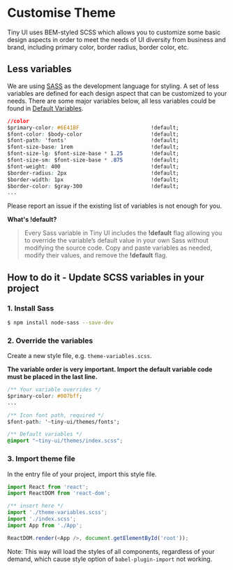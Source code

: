 # Customise Theme

Tiny UI uses BEM-styled SCSS which allows you to customize some basic design aspects in order to meet the needs of UI diversity from business and brand, including primary color, border radius, border color, etc.

## Less variables
We are using [SASS](https://sass-lang.com/) as the development language for styling. A set of less variables are defined for each design aspect that can be customized to your needs.
There are some major variables below, all less variables could be found in [Default Variables](https://github.com/wangdicoder/tiny-ui/blob/master/components/style/_variables.scss).

```css
//color
$primary-color: #6E41BF                       !default;
$font-color: $body-color                      !default;
$font-path: 'fonts'                           !default;
$font-size-base: 1rem                         !default;
$font-size-lg: $font-size-base * 1.25         !default;
$font-size-sm: $font-size-base * .875         !default;
$font-weight: 400                             !default;
$border-radius: 2px                           !default;
$border-width: 1px                            !default;
$border-color: $gray-300                      !default;
...
```

Please report an issue if the existing list of variables is not enough for you.

**What's !default?**
> Every Sass variable in Tiny UI includes the **!default** flag allowing you to override the variable’s default value in your own Sass without modifying the source code. Copy and paste variables as needed, modify their values, and remove the **!default** flag.

## How to do it - Update SCSS variables in your project

### 1. Install Sass

```bash
$ npm install node-sass --save-dev
```

### 2. Override the variables

Create a new style file, e.g. `theme-variables.scss`.

**The variable order is very important. Import the default variable code must be placed in the last line.**

```css
/** Your variable overrides */
$primary-color: #007bff;
...

/** Icon font path, required */
$font-path: '~tiny-ui/themes/fonts';

/** Default variables */
@import "~tiny-ui/themes/index.scss";
```

### 3. Import theme file

In the entry file of your project, import this style file.

```js
import React from 'react';
import ReactDOM from 'react-dom';

/** insert here */
import './theme-variables.scss';
import './index.scss';
import App from './App';

ReactDOM.render(<App />, document.getElementById('root'));
```

Note: This way will load the styles of all components, regardless of your demand, which cause style option of `babel-plugin-import` not working.
